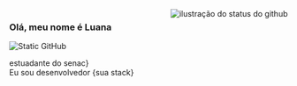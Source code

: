 <img align='right' src="https://github-readme-stats.vercel.app/api?username=luanavduarte&show_icons=true&title_color=783c00&text_color=af552e&icon_color=783c00&bg_color=f8efd4&cache_seconds=2300" alt="ilustração do status do github">

### Olá, meu nome é Luana

<img src="https://img.shields.io/static/v1?label=Overview&message=SEUNOME&color=f8efd4&style=for-the-badge&logo=GitHub" alt="Static GitHub">

<p>estuadante do senac}<br/> Eu sou desenvolvedor {sua stack}</p>
